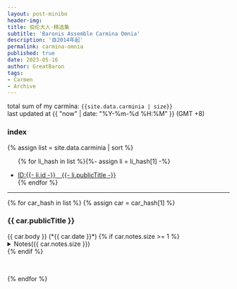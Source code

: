 ```yaml
---
layout: post-minibo
header-img: 
title: 伯伦大人·精选集
subtitle: 'Baronis Assemble Carmina Omnia'
description: '自2014年起'
permalink: carmina-omnia
published: true
date: 2023-05-16
author: GreatBaron
tags:
- Carmen
- Archive
---
```


total sum of my carmina: `{{site.data.carminia | size}}`  
last updated at {{ "now" | date: "%Y-%m-%d %H:%M" }} (GMT +8)

### index

{% assign list = site.data.carminia | sort %}<ul>
{% for li_hash in list %}{%- assign li = li_hash[1] -%}
<li><a href="#{{- li.id -}}">ID:{{- li.id -}}&emsp;{{- li.publicTitle -}}</a></li>{% endfor %}</ul>

---

{% for car_hash in list %}
{% assign car = car_hash[1] %}
<h3 id="{{ car.id }}">{{ car.publicTitle }}</h3>
{{ car.body }}  
(*{{ car.date }}*)
{% if car.notes.size >= 1 %}
<details>
<summary>Notes({{ car.notes.size }})</summary>
<ol>
{% for nt in car.notes  %}
<li>{{ nt }}</li>
{% endfor %}
</ol>
</details>{% endif %}
<!--
{{ car.log }}
-->
<p>&emsp;</p>
{% endfor %}

